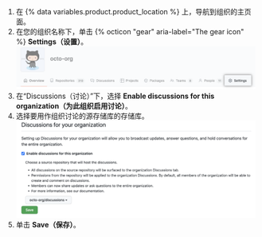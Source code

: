 1. 在 {% data variables.product.product_location %} 上，导航到组织的主页面。
1. 在您的组织名称下，单击 {% octicon "gear" aria-label="The gear icon" %} **Settings（设置）**。 ![组织设置按钮](/assets/images/help/discussions/org-settings.png)
1. 在“Discussions（讨论）”下，选择 **Enable discussions for this organization（为此组织启用讨论）**。
1. 选择要用作组织讨论的源存储库的存储库。 ![为组织启用讨论的设置](/assets/images/help/discussions/enable-org-discussions.png)
1. 单击 **Save（保存）**。
